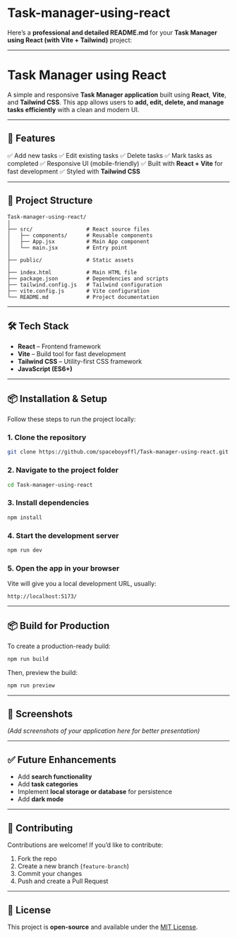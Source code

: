 # Task-manager-using-react
Here’s a **professional and detailed README.md** for your **Task Manager using React (with Vite + Tailwind)** project:

---

# **Task Manager using React**

A simple and responsive **Task Manager application** built using **React**, **Vite**, and **Tailwind CSS**. This app allows users to **add, edit, delete, and manage tasks efficiently** with a clean and modern UI.

---

## **🚀 Features**

✅ Add new tasks
✅ Edit existing tasks
✅ Delete tasks
✅ Mark tasks as completed
✅ Responsive UI (mobile-friendly)
✅ Built with **React + Vite** for fast development
✅ Styled with **Tailwind CSS**

---

## **📂 Project Structure**

```
Task-manager-using-react/
│
├── src/                 # React source files
│   ├── components/      # Reusable components
│   ├── App.jsx          # Main App component
│   └── main.jsx         # Entry point
│
├── public/              # Static assets
│
├── index.html           # Main HTML file
├── package.json         # Dependencies and scripts
├── tailwind.config.js   # Tailwind configuration
├── vite.config.js       # Vite configuration
└── README.md            # Project documentation
```

---

## **🛠 Tech Stack**

* **React** – Frontend framework
* **Vite** – Build tool for fast development
* **Tailwind CSS** – Utility-first CSS framework
* **JavaScript (ES6+)**

---

## **📦 Installation & Setup**

Follow these steps to run the project locally:

### **1. Clone the repository**

```bash
git clone https://github.com/spaceboyoffl/Task-manager-using-react.git
```

### **2. Navigate to the project folder**

```bash
cd Task-manager-using-react
```

### **3. Install dependencies**

```bash
npm install
```

### **4. Start the development server**

```bash
npm run dev
```

### **5. Open the app in your browser**

Vite will give you a local development URL, usually:

```
http://localhost:5173/
```

---

## **📦 Build for Production**

To create a production-ready build:

```bash
npm run build
```

Then, preview the build:

```bash
npm run preview
```

---

## **📸 Screenshots**

*(Add screenshots of your application here for better presentation)*

---

## **✅ Future Enhancements**

* Add **search functionality**
* Add **task categories**
* Implement **local storage or database** for persistence
* Add **dark mode**

---

## **🤝 Contributing**

Contributions are welcome!
If you’d like to contribute:

1. Fork the repo
2. Create a new branch (`feature-branch`)
3. Commit your changes
4. Push and create a Pull Request

---

## **📜 License**

This project is **open-source** and available under the [MIT License](LICENSE).

